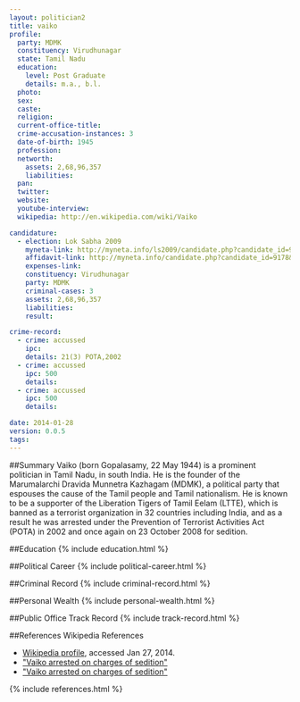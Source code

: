 ```yaml
---
layout: politician2
title: vaiko
profile: 
  party: MDMK
  constituency: Virudhunagar
  state: Tamil Nadu
  education: 
    level: Post Graduate
    details: m.a., b.l.
  photo: 
  sex: 
  caste: 
  religion: 
  current-office-title: 
  crime-accusation-instances: 3
  date-of-birth: 1945
  profession: 
  networth: 
    assets: 2,68,96,357
    liabilities: 
  pan: 
  twitter: 
  website: 
  youtube-interview: 
  wikipedia: http://en.wikipedia.com/wiki/Vaiko

candidature: 
  - election: Lok Sabha 2009
    myneta-link: http://myneta.info/ls2009/candidate.php?candidate_id=9178
    affidavit-link: http://myneta.info/candidate.php?candidate_id=9178&scan=original
    expenses-link: 
    constituency: Virudhunagar 
    party: MDMK
    criminal-cases: 3
    assets: 2,68,96,357
    liabilities: 
    result:  

crime-record: 
  - crime: accussed
    ipc: 
    details: 21(3) POTA,2002 
  - crime: accussed
    ipc: 500
    details:  
  - crime: accussed
    ipc: 500
    details:  

date: 2014-01-28
version: 0.0.5
tags: 
---
```

##Summary
Vaiko (born Gopalasamy, 22 May 1944) is a prominent politician in Tamil Nadu, in south India. He is the founder of the Marumalarchi Dravida Munnetra Kazhagam (MDMK), a political party that espouses the cause of the Tamil people and Tamil nationalism. He is known to be a supporter of the Liberation Tigers of Tamil Eelam (LTTE), which is banned as a terrorist organization in 32 countries including India, and as a result he was arrested under the Prevention of Terrorist Activities Act (POTA) in 2002 and once again on 23 October 2008 for sedition.




##Education
{% include education.html %}


##Political Career
{% include political-career.html %}


##Criminal Record
{% include criminal-record.html %}


##Personal Wealth
{% include personal-wealth.html %}


##Public Office Track Record
{% include track-record.html %}


##References
Wikipedia References
- [Wikipedia profile]({{page.profile.wikipedia}}), accessed Jan 27, 2014.
- ["Vaiko arrested on charges of sedition"][wiki1]
- ["Vaiko arrested on charges of sedition"][wiki2]

[wiki1]: http://www.hindu.com/2008/10/24/stories/2008102458440100.htm
[wiki2]: http://www.hindu.com/2006/02/23/stories/2006022307350400.htm


{% include references.html %}